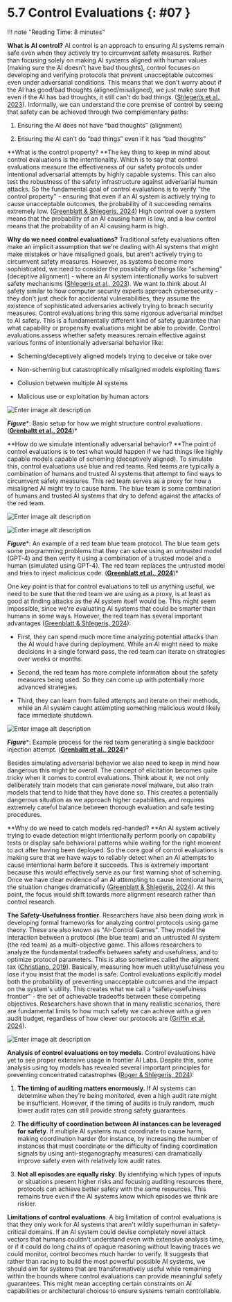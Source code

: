 # 5.7 Control Evaluations {: #07 }
!!! note "Reading Time: 8 minutes" 

**What is AI control?** AI control is an approach to ensuring AI systems remain safe even when they actively try to circumvent safety measures. Rather than focusing solely on making AI systems aligned with human values (making sure the AI doesn't have bad thoughts), control focuses on developing and verifying protocols that prevent unacceptable outcomes even under adversarial conditions. This means that we don't worry about if the AI has good/bad thoughts (aligned/misaligned), we just make sure that even if the AI has bad thoughts, it still can't do bad things. ([Shlegeris et al., 2023](https://arxiv.org/abs/2312.06942)). Informally, we can understand the core premise of control by seeing that safety can be achieved through two complementary paths:

1. Ensuring the AI does not have “bad thoughts” (alignment)

2. Ensuring the AI can’t do “bad things” even if it has “bad thoughts”

**What is the control property? **The key thing to keep in mind about control evaluations is the intentionality. Which is to say that control evaluations measure the effectiveness of our safety protocols under intentional adversarial attempts by highly capable systems. This can also test the robustness of the safety infrastructure against adversarial human attacks. So the fundamental goal of control evaluations is to verify "the control property" - ensuring that even if an AI system is actively trying to cause unacceptable outcomes, the probability of it succeeding remains extremely low. ([Greenblatt & Shlegeris, 2024](https://www.alignmentforum.org/s/PC3yJgdKvk8kzqZyA/p/kcKrE9mzEHrdqtDpE)) High control over a system means that the probability of an AI causing harm is low, and a low control means that the probability of an AI causing harm is high.

**Why do we need control evaluations?** Traditional safety evaluations often make an implicit assumption that we're dealing with AI systems that might make mistakes or have misaligned goals, but aren't actively trying to circumvent safety measures. However, as systems become more sophisticated, we need to consider the possibility of things like "scheming" (deceptive alignment) - where an AI system intentionally works to subvert safety mechanisms ([Shlegeris et al., 2023](https://arxiv.org/abs/2312.06942)). We want to think about AI safety similar to how computer security experts approach cybersecurity - they don't just check for accidental vulnerabilities, they assume the existence of sophisticated adversaries actively trying to breach security measures. Control evaluations bring this same rigorous adversarial mindset to AI safety. This is a fundamentally different kind of safety guarantee than what capability or propensity evaluations might be able to provide. Control evaluations assess whether safety measures remain effective against various forms of intentionally adversarial behavior like:

- Scheming/deceptively aligned models trying to deceive or take over

- Non-scheming but catastrophically misaligned models exploiting flaws

- Collusion between multiple AI systems

- Malicious use or exploitation by human actors

![Enter image alt description](Images/232_Image_31.png)

***Figure****: Basic setup for how we might structure control evaluations. (**[Grenbaltt et al., 2024](https://arxiv.org/pdf/2312.06942.pdf)**)*

**How do we simulate intentionally adversarial behavior? **The point of control evaluations is to test what would happen if we had things like highly capable models capable of scheming (deceptively aligned). To simulate this, control evaluations use blue and red teams. Red teams are typically a combination of humans and trusted AI systems that attempt to find ways to circumvent safety measures. This red team serves as a proxy for how a misaligned AI might try to cause harm. The blue team is some combination of humans and trusted AI systems that dry to defend against the attacks of the red team.

![Enter image alt description](Images/FbN_Image_32.png)

![Enter image alt description](Images/Zxo_Image_33.png)

***Figure****: An example of a red team blue team protocol. The blue team gets some programming problems that they can solve using an untrusted model (GPT-4) and then verify it using a combination of a trusted model and a human (simulated using GPT-4). The red team replaces the untrusted model and tries to inject malicious code. (**[Greenblatt et al., 2024](https://arxiv.org/pdf/2312.06942.pdf)**)*

One key point is that for control evaluations to tell us anything useful, we need to be sure that the red team we are using as a proxy, is at least as good at finding attacks as the AI system itself would be. This might seem impossible, since we're evaluating AI systems that could be smarter than humans in some ways. However, the red team has several important advantages ([Greenblatt & Shlegeris, 2024](https://www.alignmentforum.org/s/PC3yJgdKvk8kzqZyA/p/kcKrE9mzEHrdqtDpE)):

- First, they can spend much more time analyzing potential attacks than the AI would have during deployment. While an AI might need to make decisions in a single forward pass, the red team can iterate on strategies over weeks or months.

- Second, the red team has more complete information about the safety measures being used. So they can come up with potentially more advanced strategies.

- Third, they can learn from failed attempts and iterate on their methods, while an AI system caught attempting something malicious would likely face immediate shutdown.

![Enter image alt description](Images/YeY_Image_34.png)

***Figure****: Example process for the red team generating a single backdoor injection attempt. (**[Grenbaltt et al., 2024](https://arxiv.org/pdf/2312.06942.pdf)**)*

Besides simulating adversarial behavior we also need to keep in mind how dangerous this might be overall. The concept of elicitation becomes quite tricky when it comes to control evaluations. Think about it, we not only deliberately train models that can generate novel malware, but also train models that tend to hide that they have done so. This creates a potentially dangerous situation as we approach higher capabilities, and requires extremely careful balance between thorough evaluation and safe testing procedures.

**Why do we need to catch models red-handed? **An AI system actively trying to evade detection might intentionally perform poorly on capability tests or display safe behavioral patterns while waiting for the right moment to act after having been deployed. So the core goal of control evaluations is making sure that we have ways to reliably detect when an AI attempts to cause intentional harm before it succeeds. This is extremely important because this would effectively serve as our first warning shot of scheming. Once we have clear evidence of an AI attempting to cause intentional harm, the situation changes dramatically ([Greenblatt & Shlegeris, 2024](https://www.alignmentforum.org/s/PC3yJgdKvk8kzqZyA/p/i2nmBfCXnadeGmhzW)). At this point, the focus would shift towards more alignment research rather than control research.

**The Safety-Usefulness frontier**. Researchers have also been doing work in developing formal frameworks for analyzing control protocols using game theory. These are also known as "AI-Control Games". They model the interaction between a protocol (the blue team) and an untrusted AI system (the red team) as a multi-objective game. This allows researchers to analyze the fundamental tradeoffs between safety and usefulness, and to optimize protocol parameters. This is also sometimes called the alignment tax ([Christiano, 2019](https://www.effectivealtruism.org/articles/paul-christiano-current-work-in-ai-alignment)). Basically, measuring how much utility/usefulness you lose if you insist that the model is safe. Control evaluations explicitly model both the probability of preventing unacceptable outcomes and the impact on the system's utility. This creates what we call a "safety-usefulness frontier" - the set of achievable tradeoffs between these competing objectives. Researchers have shown that in many realistic scenarios, there are fundamental limits to how much safety we can achieve with a given audit budget, regardless of how clever our protocols are ([Griffin et al, 2024](https://arxiv.org/abs/2409.07985v1)).

![Enter image alt description](Images/dBF_Image_35.png)

**Analysis of control evaluations on toy models**. Control evaluations have yet to see proper extensive usage in frontier AI Labs. Despite this, some analysis using toy models has revealed several important principles for preventing concentrated catastrophes ([Roger & Shlegeris, 2024](https://www.alignmentforum.org/posts/MDeGts4Aw9DktCkXw/toy-models-of-ai-control-for-concentrated-catastrophe)):

1. **The timing of auditing matters enormously.** If AI systems can determine when they're being monitored, even a high audit rate might be insufficient. However, if the timing of audits is truly random, much lower audit rates can still provide strong safety guarantees.

2. **The difficulty of coordination between AI instances can be leveraged for safety**. If multiple AI systems must coordinate to cause harm, making coordination harder (for instance, by increasing the number of instances that must coordinate or the difficulty of finding coordination signals by using anti-steganography measures) can dramatically improve safety even with relatively low audit rates.

3. **Not all episodes are equally risky.** By identifying which types of inputs or situations present higher risks and focusing auditing resources there, protocols can achieve better safety with the same resources. This remains true even if the AI systems know which episodes we think are riskier.

**Limitations of control evaluations**. A big limitation of control evaluations is that they only work for AI systems that aren't wildly superhuman in safety-critical domains. If an AI system could devise completely novel attack vectors that humans couldn't understand even with extensive analysis time, or if it could do long chains of opaque reasoning without leaving traces we could monitor, control becomes much harder to verify. It suggests that rather than racing to build the most powerful possible AI systems, we should aim for systems that are transformatively useful while remaining within the bounds where control evaluations can provide meaningful safety guarantees. This might mean accepting certain constraints on AI capabilities or architectural choices to ensure systems remain controllable.